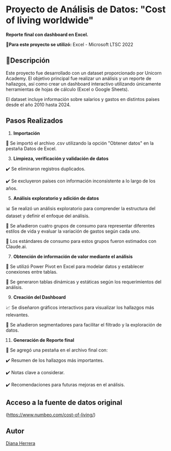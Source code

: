 # Proyecto de Análisis de Datos: "Cost of living worldwide" 

**Reporte final con dashboard en Excel.**



📌**Para este proyecto se utilizó:**
 Excel - Microsoft LTSC 2022
 
 

## 📖Descripción

Este proyecto fue desarrollado con un dataset proporcionado por Unicorn Academy. El objetivo principal fue realizar un análisis y un reporte de hallazgos, así como crear un dashboard interactivo utilizando únicamente herramientas de hojas de cálculo (Excel o Google Sheets).

El dataset incluye información sobre salarios y gastos en distintos países desde el año 2010 hasta 2024.

## Pasos Realizados


1. **Importación**
   
📂 Se importó el archivo .csv utilizando la opción "Obtener datos" en la pestaña Datos de Excel.

   
3. **Limpieza, verificación y validación de datos**
   
✔️ Se eliminaron registros duplicados.

✔️ Se excluyeron países con información inconsistente a lo largo de los años.


5. **Análisis exploratorio y adición de datos**
   
📊 Se realizó un análisis exploratorio para comprender la estructura del dataset y definir el enfoque del análisis.

📌 Se añadieron cuatro grupos de consumo para representar diferentes estilos de vida y evaluar la variación de gastos según cada uno.

📌 Los estándares de consumo para estos grupos fueron estimados con Claude.ai.

   
7. **Obtención de información de valor mediante el análisis**
   
🔹 Se utilizó Power Pivot en Excel para modelar datos y establecer conexiones entre tablas.

🔹 Se generaron tablas dinámicas y estáticas según los requerimientos del análisis.


9. **Creación del Dashboard**
    
📈 Se diseñaron gráficos interactivos para visualizar los hallazgos más relevantes.

📌 Se añadieron segmentadores para facilitar el filtrado y la exploración de datos.

  
11. **Generación de Reporte final**
    
📑 Se agregó una pestaña en el archivo final con:

✔️ Resumen de los hallazgos más importantes.

✔️ Notas clave a considerar.

✔️ Recomendaciones para futuras mejoras en el análisis.


## Acceso a la fuente de datos original
 (https://www.numbeo.com/cost-of-living/)


## Autor
[Diana Herrera](https://www.linkedin.com/in/diana-herrera-aa7aa6197)


